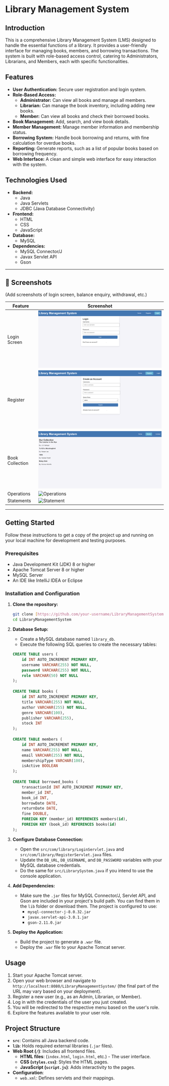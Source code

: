 # Library Management System

## Introduction

This is a comprehensive Library Management System (LMS) designed to handle the essential functions of a library. It provides a user-friendly interface for managing books, members, and borrowing transactions. The system is built with role-based access control, catering to Administrators, Librarians, and Members, each with specific functionalities.

## Features

* **User Authentication:** Secure user registration and login system.
* **Role-Based Access:**
    * **Administrator:** Can view all books and manage all members.
    * **Librarian:** Can manage the book inventory, including adding new books.
    * **Member:** Can view all books and check their borrowed books.
* **Book Management:** Add, search, and view book details.
* **Member Management:** Manage member information and membership status.
* **Borrowing System:** Handle book borrowing and returns, with fine calculation for overdue books.
* **Reporting:** Generate reports, such as a list of popular books based on borrowing frequency.
* **Web Interface:** A clean and simple web interface for easy interaction with the system.

## Technologies Used

* **Backend:**
    * Java
    * Java Servlets
    * JDBC (Java Database Connectivity)
* **Frontend:**
    * HTML
    * CSS
    * JavaScript
* **Database:**
    * MySQL
* **Dependencies:**
    * MySQL Connector/J
    * Javax Servlet API
    * Gson
 
---

## 📸 Screenshots

(Add screenshots of login screen, balance enquiry, withdrawal, etc.)

| Feature         | Screenshot                               |
| --------------- | -------------------------------------    |
| Login Screen    | ![Login](LoginLms.png)                      |
| Register        | ![Register](RegisterLms.png)                |
| Book Collection | ![BookCollection](OurCollection.png) |
| Operations      | ![Operations](Options.png)               |
| Statements      | ![Statement](MiniStatement.png)          |

---


## Getting Started

Follow these instructions to get a copy of the project up and running on your local machine for development and testing purposes.

### Prerequisites

* Java Development Kit (JDK) 8 or higher
* Apache Tomcat Server 8 or higher
* MySQL Server
* An IDE like IntelliJ IDEA or Eclipse

### Installation and Configuration

1.  **Clone the repository:**
    ```bash
    git clone [https://github.com/your-username/LibraryManagementSystem.git](https://github.com/your-username/LibraryManagementSystem.git)
    cd LibraryManagementSystem
    ```

2.  **Database Setup:**
    * Create a MySQL database named `library_db`.
    * Execute the following SQL queries to create the necessary tables:

    ```sql
    CREATE TABLE users (
        id INT AUTO_INCREMENT PRIMARY KEY,
        username VARCHAR(255) NOT NULL,
        password VARCHAR(255) NOT NULL,
        role VARCHAR(50) NOT NULL
    );

    CREATE TABLE books (
        id INT AUTO_INCREMENT PRIMARY KEY,
        title VARCHAR(255) NOT NULL,
        author VARCHAR(255) NOT NULL,
        genre VARCHAR(100),
        publisher VARCHAR(255),
        stock INT
    );

    CREATE TABLE members (
        id INT AUTO_INCREMENT PRIMARY KEY,
        name VARCHAR(255) NOT NULL,
        email VARCHAR(255) NOT NULL,
        membershipType VARCHAR(100),
        isActive BOOLEAN
    );

    CREATE TABLE borrowed_books (
        transactionId INT AUTO_INCREMENT PRIMARY KEY,
        member_id INT,
        book_id INT,
        borrowDate DATE,
        returnDate DATE,
        fine DOUBLE,
        FOREIGN KEY (member_id) REFERENCES members(id),
        FOREIGN KEY (book_id) REFERENCES books(id)
    );
    ```

3.  **Configure Database Connection:**
    * Open the `src/com/library/LoginServlet.java` and `src/com/library/RegisterServlet.java` files.
    * Update the `DB_URL`, `DB_USERNAME`, and `DB_PASSWORD` variables with your MySQL database credentials.
    * Do the same for `src/LibrarySystem.java` if you intend to use the console application.

4.  **Add Dependencies:**
    * Make sure the `.jar` files for MySQL Connector/J, Servlet API, and Gson are included in your project's build path. You can find them in the `lib` folder or download them. The project is configured to use:
        * `mysql-connector-j-8.0.32.jar`
        * `javax.servlet-api-3.0.1.jar`
        * `gson-2.11.0.jar`

5.  **Deploy the Application:**
    * Build the project to generate a `.war` file.
    * Deploy the `.war` file to your Apache Tomcat server.

## Usage

1.  Start your Apache Tomcat server.
2.  Open your web browser and navigate to `http://localhost:8080/LibraryManagementSystem/` (the final part of the URL may vary based on your deployment).
3.  Register a new user (e.g., as an Admin, Librarian, or Member).
4.  Log in with the credentials of the user you just created.
5.  You will be redirected to the respective menu based on the user's role.
6.  Explore the features available to your user role.

## Project Structure

* **`src`**: Contains all Java backend code.
* **`lib`**: Holds required external libraries (`.jar` files).
* **Web Root (`/`)**: Includes all frontend files.
    * **HTML files**: (`index.html`, `login.html`, etc.) - The user interface.
    * **CSS (`styles.css`)**: Styles the HTML pages.
    * **JavaScript (`script.js`)**: Adds interactivity to the pages.
* **Configuration**:
    * `web.xml`: Defines servlets and their mappings.
